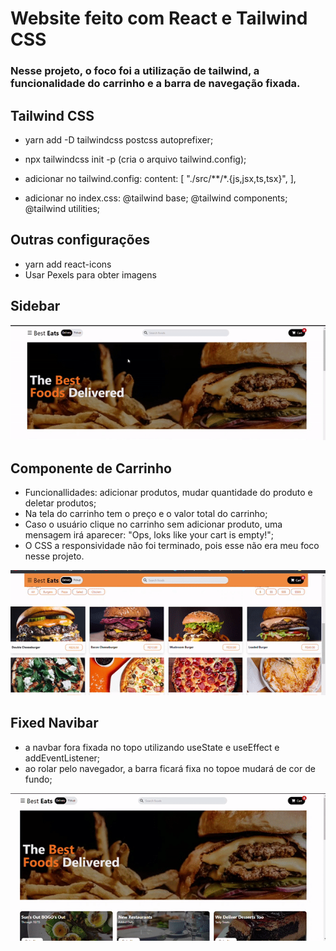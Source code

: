 # Website feito com React e Tailwind CSS

### Nesse projeto, o foco foi a utilização de tailwind, a funcionalidade do carrinho e a barra de navegação fixada.

## Tailwind CSS
- yarn add -D tailwindcss postcss autoprefixer;
- npx tailwindcss init -p (cria o arquivo tailwind.config);
- adicionar no tailwind.config: 
   content: [
    "./src/**/*.{js,jsx,ts,tsx}",
  ],

- adicionar no index.css:
    @tailwind base;
    @tailwind components;
    @tailwind utilities;

## Outras configurações
- yarn add react-icons
- Usar Pexels para obter imagens

## Sidebar

![](https://github.com/DersoAguiar/website-react-app/blob/master/.github/side-bar.gif)

## Componente de Carrinho
- Funcionallidades: adicionar produtos, mudar quantidade do produto e deletar produtos;
- Na tela do carrinho tem o preço e o valor total do carrinho;
- Caso o usuário clique no carrinho sem adicionar produto, uma mensagem irá aparecer: "Ops, loks like your cart is empty!";
- O CSS a responsividade não foi terminado, pois esse não era meu foco nesse projeto.

![](https://github.com/DersoAguiar/website-react-app/blob/master/.github/add-to-cart.gif)

## Fixed Navibar
- a navbar fora fixada no topo utilizando useState e useEffect e addEventListener;
- ao rolar pelo navegador, a barra ficará fixa no topoe mudará de cor de fundo;

![](https://github.com/DersoAguiar/website-react-app/blob/master/.github/fixed-navibar.gif)

